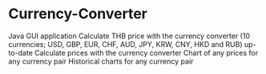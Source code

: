 # Currency-Converter
Java GUI application
Calculate THB price with the currency converter (10 currencies; USD, GBP, EUR, CHF, AUD, JPY, KRW, CNY, HKD and RUB) up-to-date
Calculate prices with the currency converter 
Chart of any prices for any currency pair
Historical charts for any currency pair
